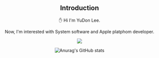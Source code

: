 <div align="center">
  <h2>Introduction</h2>
  <p>✋ Hi I'm YuDon Lee.</p>
  <p>Now, I'm interested with System software and Apple platphom developer.</p>
<a href="https://img.shields.io/badge/swift%205.4-black.svg?style=flat-square&logo=Swift" target="_blank"><img src="https://img.shields.io/badge/swift%205.4-black.svg?style=flat-square&logo=Swift"/></a>
  
![Anurag's GitHub stats](https://github-readme-stats.vercel.app/api?username=yudonlee&show_icons=true&theme=radical)

<!--
**yudonlee/yudonlee** is a ✨ _special_ ✨ repository because its `README.md` (this file) appears on your GitHub profile.

Here are some ideas to get you started:

- 🔭 I’m currently working on ...
- 🌱 I’m currently learning ...
- 👯 I’m looking to collaborate on ...
- 🤔 I’m looking for help with ...
- 💬 Ask me about ...
- 📫 How to reach me: ...
- 😄 Pronouns: ...
- ⚡ Fun fact: ...
-->
